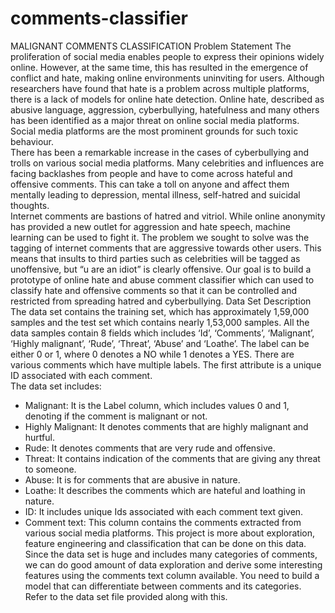# comments-classifier

MALIGNANT COMMENTS CLASSIFICATION
Problem Statement
The proliferation of social media enables people to express their opinions widely online. However, at the same time, this has resulted in the emergence of conflict and hate, making online environments uninviting for users. Although researchers have found that hate is a problem across multiple platforms, there is a lack of models for online hate detection.
Online hate, described as abusive language, aggression, cyberbullying, hatefulness and many others has been identified as a major threat on online social media platforms. Social media platforms are the most prominent grounds for such toxic behaviour.   
There has been a remarkable increase in the cases of cyberbullying and trolls on various social media platforms. Many celebrities and influences are facing backlashes from people and have to come across hateful and offensive comments. This can take a toll on anyone and affect them mentally leading to depression, mental illness, self-hatred and suicidal thoughts.    
Internet comments are bastions of hatred and vitriol. While online anonymity has provided a new outlet for aggression and hate speech, machine learning can be used to fight it. The problem we sought to solve was the tagging of internet comments that are aggressive towards other users. This means that insults to third parties such as celebrities will be tagged as unoffensive, but “u are an idiot” is clearly offensive.
Our goal is to build a prototype of online hate and abuse comment classifier which can used to classify hate and offensive comments so that it can be controlled and restricted from spreading hatred and cyberbullying. 
Data Set Description
The data set contains the training set, which has approximately 1,59,000 samples and the test set which contains nearly 1,53,000 samples. All the data samples contain 8 fields which includes ‘Id’, ‘Comments’, ‘Malignant’, ‘Highly malignant’, ‘Rude’, ‘Threat’, ‘Abuse’ and ‘Loathe’. 
The label can be either 0 or 1, where 0 denotes a NO while 1 denotes a YES. There are various comments which have multiple labels. The first attribute is a unique ID associated with each comment.   
The data set includes:
-	Malignant: It is the Label column, which includes values 0 and 1, denoting if the comment is malignant or not. 
-	Highly Malignant: It denotes comments that are highly malignant and hurtful. 
-	Rude: It denotes comments that are very rude and offensive.
-	Threat: It contains indication of the comments that are giving any threat to someone. 	
-	Abuse: It is for comments that are abusive in nature. 
-	Loathe: It describes the comments which are hateful and loathing in nature.  
-	ID: It includes unique Ids associated with each comment text given.   
-	Comment text: This column contains the comments extracted from various social media platforms. 
This project is more about exploration, feature engineering and classification that can be done on this data. Since the data set is huge and includes many categories of comments, we can do good amount of data exploration and derive some interesting features using the comments text column available. 
You need to build a model that can differentiate between comments and its categories.  
Refer to the data set file provided along with this. 
